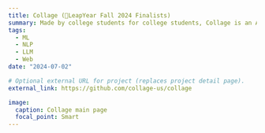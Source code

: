 ```yaml
---
title: Collage (🤵LeapYear Fall 2024 Finalists)
summary: Made by college students for college students, Collage is an AI-driven education platform that uses LlamaIndex, Scikit-Learn, Pandas, React Mantine, Flask, Natural Language Toolkit, LangChain, Heroku CI/CD Pipeline, and OpenAI API (GPT4-o & DALL-E Models) to personalize class schedules and career exploration, enhancing user engagement and academic planning
tags:
  - ML
  - NLP
  - LLM
  - Web
date: "2024-07-02"

# Optional external URL for project (replaces project detail page).
external_link: https://github.com/collage-us/collage

image:
  caption: Collage main page
  focal_point: Smart
---
```

